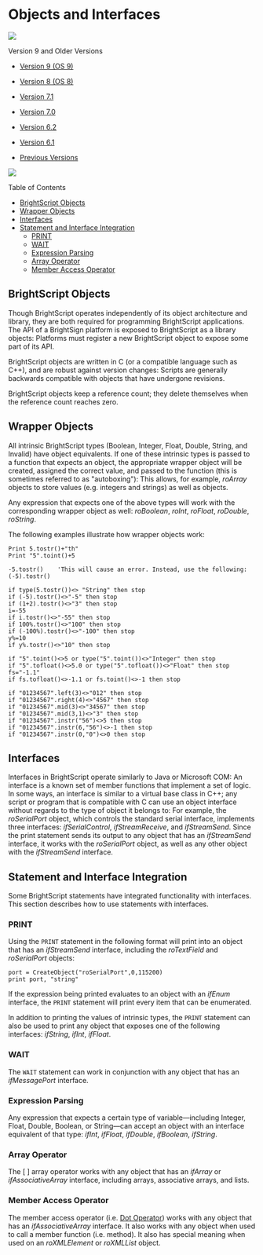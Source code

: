 # Objects and Interfaces

![](https://brightsign.atlassian.net/wiki/images/icons/grey_arrow_down.png)

Version 9 and Older Versions

*   [Version 9 (OS 9)](https://brightsign.atlassian.net/wiki/download/attachments/370674351/BrightScriptReferenceManual_ver9.pdf?version=1&modificationDate=1681926520148&cacheVersion=1&api=v2)
    
*   [Version 8 (OS 8)](https://brightsign.atlassian.net/wiki/download/attachments/370674351/BrightScriptReferenceManual%20(ver%208).pdf?version=1&modificationDate=1681851693731&cacheVersion=1&api=v2)
    
*   [Version 7.1](https://brightsign.atlassian.net/wiki/download/attachments/370674351/BrightScript%20Reference%20Manual%20(ver%207.1).pdf?version=1&modificationDate=1681851450896&cacheVersion=1&api=v2)
    
*   [Version 7.0](https://brightsign.atlassian.net/wiki/download/attachments/370674351/BrightScript%20Reference%20Manual%20(ver%207.0).pdf?version=1&modificationDate=1681851517656&cacheVersion=1&api=v2)
    
*   [Version 6.2](https://brightsign.atlassian.net/wiki/download/attachments/370674351/BrightScript%20Reference%20Manual%20(ver%206.2).pdf?version=1&modificationDate=1681851180597&cacheVersion=1&api=v2)
    
*   [Version 6.1](https://brightsign.atlassian.net/wiki/download/attachments/370674351/BrightSignReferenceManual_V6.1.pdf?version=1&modificationDate=1681851246728&cacheVersion=1&api=v2)
    
*   [Previous Versions](https://support.brightsign.biz/hc/en-us/articles/218067797-Legacy-Documentation-and-User-Guides) 
    

![](https://brightsign.atlassian.net/wiki/images/icons/grey_arrow_down.png)

Table of Contents

*   [BrightScript Objects](#brightscript-objects)
*   [Wrapper Objects](#wrapper-objects)
*   [Interfaces](#interfaces)
*   [Statement and Interface Integration](#statement-and-interface-integration)
    *   [PRINT](#print)
    *   [WAIT](#wait)
    *   [Expression Parsing](#expression-parsing)
    *   [Array Operator](#array-operator)
    *   [Member Access Operator](#member-access-operator)

## BrightScript Objects

Though BrightScript operates independently of its object architecture and library, they are both required for programming BrightScript applications. The API of a BrightSign platform is exposed to BrightScript as a library objects: Platforms must register a new BrightScript object to expose some part of its API.

BrightScript objects are written in C (or a compatible language such as C++), and are robust against version changes: Scripts are generally backwards compatible with objects that have undergone revisions. 

BrightScript objects keep a reference count; they delete themselves when the reference count reaches zero.

## Wrapper Objects

All intrinsic BrightScript types (Boolean, Integer, Float, Double, String, and Invalid) have object equivalents. If one of these intrinsic types is passed to a function that expects an object, the appropriate wrapper object will be created, assigned the correct value, and passed to the function (this is sometimes referred to as "autoboxing"): This allows, for example, *roArray* objects to store values (e.g. integers and strings) as well as objects.

Any expression that expects one of the above types will work with the corresponding wrapper object as well: *roBoolean*, *roInt*, *roFloat*, *roDouble*, *roString*.

The following examples illustrate how wrapper objects work:

```
Print 5.tostr()+"th"
Print "5".toint()+5
 
-5.tostr()    'This will cause an error. Instead, use the following:
(-5).tostr()
 
if type(5.tostr())<> "String" then stop
if (-5).tostr()<>"-5" then stop
if (1+2).tostr()<>"3" then stop
i=-55
if i.tostr()<>"-55" then stop
if 100%.tostr()<>"100" then stop
if (-100%).tostr()<>"-100" then stop
y%=10
if y%.tostr()<>"10" then stop
      
if "5".toint()<>5 or type("5".toint())<>"Integer" then stop
if "5".tofloat()<>5.0 or type("5".tofloat())<>"Float" then stop
fs="-1.1"
if fs.tofloat()<>-1.1 or fs.toint()<>-1 then stop
      
if "01234567".left(3)<>"012" then stop
if "01234567".right(4)<>"4567" then stop
if "01234567".mid(3)<>"34567" then stop
if "01234567".mid(3,1)<>"3" then stop
if "01234567".instr("56")<>5 then stop
if "01234567".instr(6,"56")<>-1 then stop
if "01234567".instr(0,"0")<>0 then stop
```

## Interfaces

Interfaces in BrightScript operate similarly to Java or Microsoft COM: An interface is a known set of member functions that implement a set of logic. In some ways, an interface is similar to a virtual base class in C++; any script or program that is compatible with C can use an object interface without regards to the type of object it belongs to: For example, the *roSerialPort* object, which controls the standard serial interface, implements three interfaces: *ifSerialControl*, *ifStreamReceive*, and *ifStreamSend*. Since the print statement sends its output to any object that has an *ifStreamSend* interface, it works with the *roSerialPort* object, as well as any other object with the *ifStreamSend* interface.

## Statement and Interface Integration

Some BrightScript statements have integrated functionality with interfaces. This section describes how to use statements with interfaces.

### PRINT

Using the `PRINT` statement in the following format will print into an object that has an *ifStreamSend* interface, including the *roTextField* and *roSerialPort* objects:

```
port = CreateObject("roSerialPort",0,115200)
print port, "string"
```

If the expression being printed evaluates to an object with an *ifEnum* interface, the `PRINT` statement will print every item that can be enumerated.

In addition to printing the values of intrinsic types, the `PRINT` statement can also be used to print any object that exposes one of the following interfaces: *ifString*, *ifInt*, *ifFloat*.

### WAIT

The `WAIT` statement can work in conjunction with any object that has an *ifMessagePort* interface.

### Expression Parsing

Any expression that expects a certain type of variable—including Integer, Float, Double, Boolean, or String—can accept an object with an interface equivalent of that type: *ifInt*, *ifFloat*, *ifDouble*, *ifBoolean*, *ifString*.

### Array Operator

The \[ \] array operator works with any object that has an *ifArray* or *ifAssociativeArray* interface, including arrays, associative arrays, and lists.

### Member Access Operator

The member access operator (i.e. [Dot Operator](../language-reference/operators.md)) works with any object that has an *ifAssociativeArray* interface. It also works with any object when used to call a member function (i.e. method). It also has special meaning when used on an *roXMLElement* or *roXMLList* object.